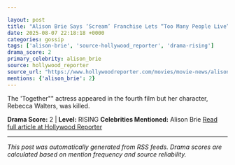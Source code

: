 ```yaml
---

layout: post
title: "Alison Brie Says ‘Scream’ Franchise Lets “Too Many People Live” but Calls Dewey’s Death a “Mistake”""
date: 2025-08-07 22:18:18 +0000
categories: gossip
tags: ['alison-brie', 'source-hollywood_reporter', 'drama-rising']
drama_score: 2
primary_celebrity: alison_brie
source: hollywood_reporter
source_url: "https://www.hollywoodreporter.com/movies/movie-news/alison-brie-scream-franchise-criticism-1236339528/""
mentions: {'alison_brie': 2}
---
```


The 'Together"" actress appeared in the fourth film but her character, Rebecca Walters, was killed.

**Drama Score:** 2 | **Level:** RISING **Celebrities Mentioned:** Alison Brie [Read full article at Hollywood Reporter](https://www.hollywoodreporter.com/movies/movie-news/alison-brie-scream-franchise-criticism-1236339528/)

---

*This post was automatically generated from RSS feeds. Drama scores are calculated based on mention frequency and source reliability.*